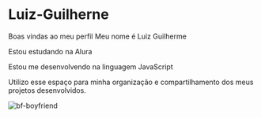 # Luiz-Guilherne

Boas vindas ao meu perfil Meu nome é Luiz Guilherme

Estou estudando na Alura

Estou me desenvolvendo na linguagem JavaScript

Utilizo esse espaço para minha organização e compartilhamento dos meus projetos desenvolvidos.

![bf-boyfriend](https://github.com/Eneasx/Luiz-Guilherne/assets/169062147/9f7acfff-c58e-4f7d-8cef-c4d5e072562e)




